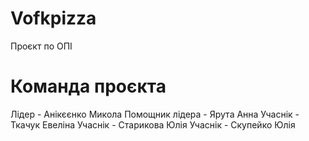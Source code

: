 # Vofkpizza
Проєкт по ОПІ

# Команда проєкта
Лідер - Анікєєнко Микола
Помощник лідера - Ярута Анна
Учаснік - Ткачук Евеліна
Учаснік - Старикова Юлія
Учаснік - Скупейко Юлія
